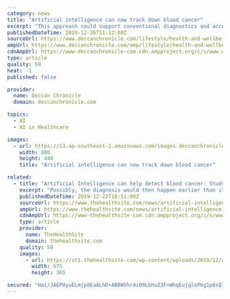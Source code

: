 ```yaml
---
category: news
title: "Artificial intelligence can now track down blood cancer"
excerpt: "This approach could support conventional diagnostics and accelerate therapy of the disease ... wanted to find out what an analysis of the transcriptome can achieve using artificial intelligence, that is to say, trainable algorithms,\" Schultze said."
publishedDateTime: 2019-12-26T11:12:00Z
sourceUrl: https://www.deccanchronicle.com/lifestyle/health-and-wellbeing/261219/artificial-intelligence-can-now-track-down-blood-cancer.html
ampUrl: https://www.deccanchronicle.com/amp/lifestyle/health-and-wellbeing/261219/artificial-intelligence-can-now-track-down-blood-cancer.html
cdnAmpUrl: https://www-deccanchronicle-com.cdn.ampproject.org/c/s/www.deccanchronicle.com/amp/lifestyle/health-and-wellbeing/261219/artificial-intelligence-can-now-track-down-blood-cancer.html
type: article
quality: 59
heat: -1
published: false

provider:
  name: Deccan Chronicle
  domain: deccanchronicle.com

topics:
  - AI
  - AI in Healthcare

images:
  - url: https://s3.ap-southeast-1.amazonaws.com/images.deccanchronicle.com/dc-Cover-vdtd739nmbtme80k0vq815q6o3-20191226110840.Medi.jpeg
    width: 800
    height: 448
    title: "Artificial intelligence can now track down blood cancer"

related:
  - title: "Artificial Intelligence can help detect blood cancer: Study"
    excerpt: "Possibly, the diagnosis would then happen earlier than it does now and therapy could start earlier,” added ... out what an analysis of the transcriptome can achieve using artificial intelligence, that is to say trainable algorithms,” said Schultze."
    publishedDateTime: 2019-12-22T10:51:00Z
    sourceUrl: https://www.thehealthsite.com/news/artificial-intelligence-can-help-detect-blood-cancer-study-718275/
    ampUrl: https://www.thehealthsite.com/news/artificial-intelligence-can-help-detect-blood-cancer-study-718275/amp/
    cdnAmpUrl: https://www-thehealthsite-com.cdn.ampproject.org/c/s/www.thehealthsite.com/news/artificial-intelligence-can-help-detect-blood-cancer-study-718275/amp/
    type: article
    provider:
      name: TheHealthSite
      domain: thehealthsite.com
    quality: 59
    images:
      - url: https://st1.thehealthsite.com/wp-content/uploads/2019/12/cancer-news.jpg
        width: 675
        height: 365

secured: "Hai/JAEPUyuELmjp8EaALhD+ABBWVhr4i09LbhuZ3F+WhqEujqloP6g1p6sQl2xoTrd2roaiPqbem1xW/8WT8aECrFc2aaObrvu0Ukih1vo6LQsOQboRa2WjkGx+OwOzgfwfpKfs/FzEBxvmpeNdgLzoQjc+vCcktIZ6ao59kCuXqADIuBX8bXftoV1wfTkKt93TsIcZTGzBkK83TYCkOA2MAUahHAZY1SE5OnqEiKHMRY0Rr+5713hYJwKn50AmbwNjsNFJ2DzviVrIGbX9w1qAQWM6CrbsiL88j0mJ1lo=;rQ5eXrxDUdvbHp7D+Dd9Dg=="
---
```


